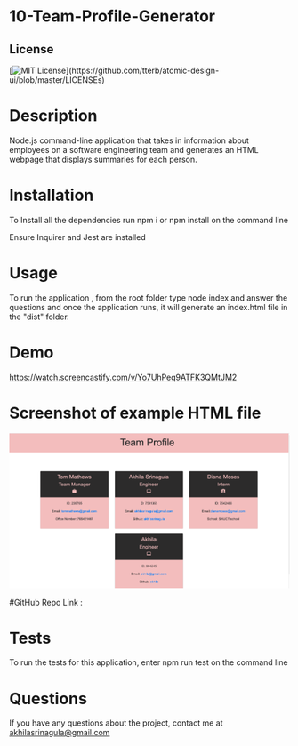 # 10-Team-Profile-Generator

## License
[![MIT License](https://img.shields.io/apm/l/atomic-design-ui.svg?)](https://github.com/tterb/atomic-design-ui/blob/master/LICENSEs)

# Description

Node.js command-line application that takes in information about employees on a software engineering team and generates an HTML webpage that displays summaries for each person.

# Installation

To Install all the dependencies run npm i or npm install on the command line

Ensure Inquirer and Jest are installed

# Usage

To run the application , from the root folder type node index and answer the questions and once the application runs, it will generate an index.html file in the "dist" folder. 

# Demo

https://watch.screencastify.com/v/Yo7UhPeq9ATFK3QMtJM2

# Screenshot of example HTML file

![View](screenshot.png)


#GitHub Repo Link : 

# Tests

To run the tests for this application, enter npm run test on the command line


# Questions

If you have any questions about the project, contact me at akhilasrinagula@gmail.com

